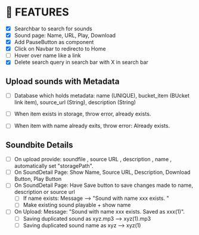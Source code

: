 # 🚀 FEATURES
- [X] Searchbar to search for sounds
- [X] Sound page: Name, URL, Play, Download
- [X] Add PauseButton as component
- [X] Click on Navbar to redirecto to Home
- [ ] Hover over name like a link
- [X] Delete search query in search bar with X in search bar

## Upload sounds with Metadata
- [ ] Database which holds metadata: name (UNIQUE), bucket_item (BUcket link item), source_url (String), description (String)
- [ ] When item exists in storage, throw error, already exists.
- [ ] When item with name already exits, throw error: Already exists.


## Soundbite Details
- [ ] On upload provide: soundfile <File>, source URL <string>, description <string>, name <string>, automatically set "storagePath".
- [ ] On SoundDetail Page: Show Name, Source URL, Description, Download Button, Play Button
- [ ] On SoundDetail Page: Have Save button to save changes made to name, description or source url
    - [ ] If name exists: Message --> "Sound with name xxx exists. "
    - [ ] Make existing sound playable + show name
- [ ] On Upload: Message: "Sound with name xxx exists. Saved as xxx(1)".
    - [ ] Saving duplicated sound as xyz.mp3 --> xyz(1).mp3
    - [ ] Saving duplicated sound name as xyz --> xyz(1)
